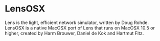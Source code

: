 LensOSX
=======

Lens is the light, efficient network simulator, written by Doug Rohde.
LensOSX is a native MacOSX port of Lens that runs on MacOSX 10.5 or higher,
created by Harm Brouwer, Daniel de Kok and Hartmut Fitz.

